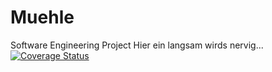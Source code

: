 # Muehle
Software Engineering Project
Hier ein langsam wirds nervig...
[![Coverage Status](https://coveralls.io/repos/github/Ciiilas/Muehle/badge.svg?branch=main)](https://coveralls.io/github/Ciiilas/Muehle?branch=main)
